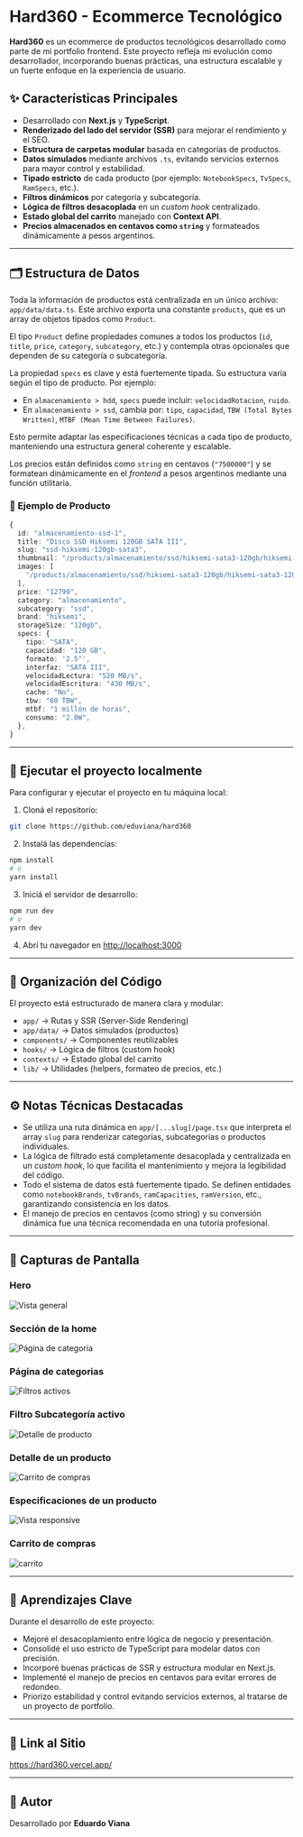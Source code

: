 # Hard360 - Ecommerce Tecnológico

**Hard360** es un ecommerce de productos tecnológicos desarrollado como parte de mi portfolio frontend. Este proyecto refleja mi evolución como desarrollador, incorporando buenas prácticas, una estructura escalable y un fuerte enfoque en la experiencia de usuario.


## ✨ Características Principales

- Desarrollado con **Next.js** y **TypeScript**.
- **Renderizado del lado del servidor (SSR)** para mejorar el rendimiento y el SEO.
- **Estructura de carpetas modular** basada en categorías de productos.
- **Datos simulados** mediante archivos `.ts`, evitando servicios externos para mayor control y estabilidad.
- **Tipado estricto** de cada producto (por ejemplo: `NotebookSpecs`, `TvSpecs`, `RamSpecs`, etc.).
- **Filtros dinámicos** por categoría y subcategoría.
- **Lógica de filtros desacoplada** en un *custom hook* centralizado.
- **Estado global del carrito** manejado con **Context API**.
- **Precios almacenados en centavos como `string`** y formateados dinámicamente a pesos argentinos.

---

## 🗂️ Estructura de Datos

Toda la información de productos está centralizada en un único archivo: `app/data/data.ts`. Este archivo exporta una constante `products`, que es un array de objetos tipados como `Product`.

El tipo `Product` define propiedades comunes a todos los productos (`id`, `title`, `price`, `category`, `subcategory`, etc.) y contempla otras opcionales que dependen de su categoría o subcategoría.

La propiedad `specs` es clave y está fuertemente tipada. Su estructura varía según el tipo de producto. Por ejemplo:

- En `almacenamiento > hdd`, `specs` puede incluir: `velocidadRotacion`, `ruido`.
- En `almacenamiento > ssd`, cambia por: `tipo`, `capacidad`, `TBW (Total Bytes Written)`, `MTBF (Mean Time Between Failures)`.

Esto permite adaptar las especificaciones técnicas a cada tipo de producto, manteniendo una estructura general coherente y escalable.

Los precios están definidos como `string` en centavos (`"7500000"`) y se formatean dinámicamente en el *frontend* a pesos argentinos mediante una función utilitaria.

### 🧾 Ejemplo de Producto

```ts
{
  id: "almacenamiento-ssd-1",
  title: "Disco SSD Hiksemi 120GB SATA III",
  slug: "ssd-hiksemi-120gb-sata3",
  thumbnail: "/products/almacenamiento/ssd/hiksemi-sata3-120gb/hiksemi-sata3-120gb_1.webp",
  images: [
    "/products/almacenamiento/ssd/hiksemi-sata3-120gb/hiksemi-sata3-120gb_1.webp",
  ],
  price: "12799",
  category: "almacenamiento",
  subcategory: "ssd",
  brand: "hiksemi",
  storageSize: "120gb",
  specs: {
    tipo: "SATA",
    capacidad: "120 GB",
    formato: '2.5"',
    interfaz: "SATA III",
    velocidadLectura: "520 MB/s",
    velocidadEscritura: "430 MB/s",
    cache: "No",
    tbw: "60 TBW",
    mtbf: "1 millón de horas",
    consumo: "2.0W",
  },
}
```

---

## 🚀 Ejecutar el proyecto localmente

Para configurar y ejecutar el proyecto en tu máquina local:

1. Cloná el repositorio:

```bash
git clone https://github.com/eduviana/hard360
```

2. Instalá las dependencias:

```bash
npm install
# o
yarn install
```

3. Iniciá el servidor de desarrollo:

```bash
npm run dev
# o
yarn dev
```

4. Abrí tu navegador en [http://localhost:3000](http://localhost:3000)

---

## 🧱 Organización del Código

El proyecto está estructurado de manera clara y modular:

- `app/` → Rutas y SSR (Server-Side Rendering)
- `app/data/` → Datos simulados (productos)
- `components/` → Componentes reutilizables
- `hooks/` → Lógica de filtros (custom hook)
- `contexts/` → Estado global del carrito
- `lib/` → Utilidades (helpers, formateo de precios, etc.)

---

## ⚙️ Notas Técnicas Destacadas

- Se utiliza una ruta dinámica en `app/[...slug]/page.tsx` que interpreta el array `slug` para renderizar categorías, subcategorías o productos individuales.
- La lógica de filtrado está completamente desacoplada y centralizada en un *custom hook*, lo que facilita el mantenimiento y mejora la legibilidad del código.
- Todo el sistema de datos está fuertemente tipado. Se definen entidades como `notebookBrands`, `tvBrands`, `ramCapacities`, `ramVersion`, etc., garantizando consistencia en los datos.
- El manejo de precios en centavos (como string) y su conversión dinámica fue una técnica recomendada en una tutoría profesional.

---

## 📸 Capturas de Pantalla

### Hero  
![Vista general](readme-assets/hard360-1.webp)

### Sección de la home  
![Página de categoría](readme-assets/hard360-2.webp)

### Página de categorias  
![Filtros activos](readme-assets/hard360-3.webp)

### Filtro Subcategoría activo  
![Detalle de producto](readme-assets/hard360-4.webp)

### Detalle de un producto  
![Carrito de compras](readme-assets/hard360-5.webp)

### Especificaciones de un producto
![Vista responsive](readme-assets/hard360-6.webp)

### Carrito de compras  
![carrito](readme-assets/hard360-7.webp)

---

## 🧠 Aprendizajes Clave

Durante el desarrollo de este proyecto:

- Mejoré el desacoplamiento entre lógica de negocio y presentación.
- Consolidé el uso estricto de TypeScript para modelar datos con precisión.
- Incorporé buenas prácticas de SSR y estructura modular en Next.js.
- Implementé el manejo de precios en centavos para evitar errores de redondeo.
- Priorizo estabilidad y control evitando servicios externos, al tratarse de un proyecto de portfolio.

---

## 🔗 Link al Sitio

https://hard360.vercel.app/

---

## 👤 Autor

Desarrollado por **Eduardo Viana**